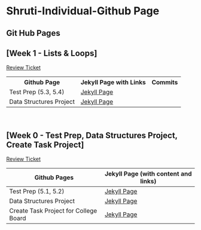 # Shruti-Individual-Github Page

## Git Hub Pages

## [Week 1 - Lists & Loops]
[Review Ticket](https://github.com/shrutiapcsp/Shruti-Individual-/issues/2)

<table>
   <tr>
    <th>Github Page</th>
    <th>Jekyll Page with Links</th>
    <th>Commits</th>
   </tr>
   <tr>
    <td>Test Prep (5.3, 5.4)</td>
    <td> <a href="https://shrutiapcsp.github.io/Shruti-Individual-/test%20prep">Jekyll Page</a> </td>
  </tr>
  <tr>
    <td> Data Structures Project </td>
    <td> <a href="https://shrutiapcsp.github.io/Shruti-Individual-/data%20structures%20project">Jekyll Page</a> </td>
  </tr>
  
</table>

<br>

## [Week 0 - Test Prep, Data Structures Project, Create Task Project]
[Review Ticket](https://github.com/shrutiapcsp/Shruti-Individual-/issues/1)

| Github Pages | Jekyll Page (with content and links)| 
| --- |---------------------------------------------------------------------------------------------|
| Test Prep (5.1, 5.2) | [Jekyll Page](https://shrutiapcsp.github.io/Shruti-Individual-/test%20prep)|
| Data Structures Project | [Jekyll Page](https://shrutiapcsp.github.io/Shruti-Individual-/data%20structures%20project)| 
| Create Task Project for College Board | [Jekyll Page](https://shrutiapcsp.github.io/Shruti-Individual-/create%20task%20project)|  
